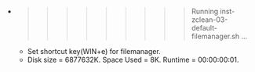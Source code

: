 * >>>>>>>>> Running inst-zclean-03-default-filemanager.sh ...
  * Set shortcut key(WIN+e) for filemanager.
  * Disk size = 6877632K. Space Used = 8K. Runtime = 00:00:00:01.
